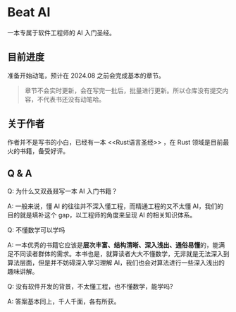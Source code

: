 # Beat AI
一本专属于软件工程师的 AI 入门圣经。

## 目前进度
准备开始动笔，预计在 2024.08 之前会完成基本的章节。

> 章节不会实时更新，会在写完一批后，批量进行更新。所以仓库没有提交内容，不代表书还没有动笔哈。

## 关于作者
作者并不是写书的小白，已经有一本 <<Rust语言圣经>> ，在 Rust 领域是目前最火的书籍，备受好评。

## Q & A
Q: 为什么又双叒叕写一本 AI 入门书籍？

A: 一般来说，懂 AI 的往往并不深入懂工程，而精通工程的又不太懂 AI，我们的目的就是填补这个 gap，以工程师的角度来呈现 AI 的相关知识体系。

Q: 不懂数学可以学吗

A: 一本优秀的书籍它应该是**层次丰富、结构清晰、深入浅出、通俗易懂**的，能满足不同读者群体的需求。本书也是，就算读者大大不懂数学，无非就是无法深入到算法层面，但是并不妨碍深入学习理解 AI，我们也会对算法进行一些深入浅出的趣味讲解。

Q: 没有软件开发的背景，不太懂工程，也不懂数学，能学吗?

A: 答案基本同上，千人千面，各有所获。

